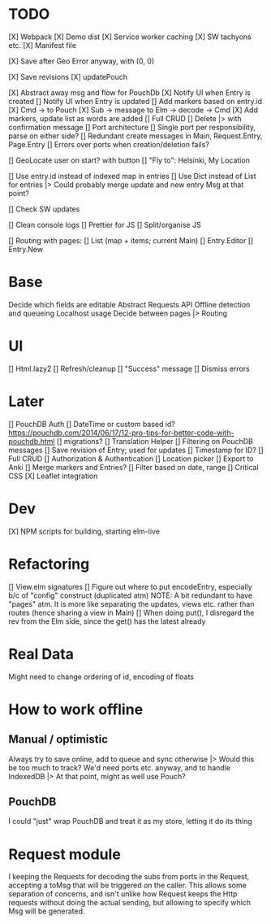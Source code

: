 # TODO
[X] Webpack
[X] Demo dist
[X] Service worker caching
[X] SW tachyons etc.
[X] Manifest file

[X] Save after Geo Error anyway, with (0, 0)

[X] Save revisions
[X] updatePouch

[X] Abstract away msg and flow for PouchDb
  [X] Notify UI when Entry is created
  [] Notify UI when Entry is updated
    [] Add markers based on entry.id
  [X] Cmd -> to Pouch
  [X] Sub -> message to Elm -> decode -> Cmd
  [X] Add markers, update list as words are added
  [] Full CRUD
    [] Delete |> with confirmation message
  [] Port architecture
    [] Single port per responsibility, parse on either side?
  [] Redundant create messages in Main, Request.Entry, Page.Entry
  [] Errors over ports when creation/deletion fails?

[] GeoLocate user on start? with button
[] "Fly to": Helsinki, My Location

[] Use entry.id instead of indexed map in entries
[] Use Dict instead of List for entries
  |> Could probably merge update and new entry Msg at that point?

[] Check SW updates

[] Clean console logs
[] Prettier for JS
[] Split/organise JS

[] Routing with pages:
  [] List (map + items; current Main)
  [] Entry.Editor
  [] Entry.New


# Base
Decide which fields are editable
Abstract Requests API
Offline detection and queueing
Localhost usage
Decide between pages
 |> Routing

# UI
[] Html.lazy2
[] Refresh/cleanup
[] "Success" message
[] Dismiss errors

# Later
[] PouchDB Auth
[] DateTime or custom based id? https://pouchdb.com/2014/06/17/12-pro-tips-for-better-code-with-pouchdb.html
[] migrations?
[] Translation Helper
[] Filtering on PouchDB messages
[] Save revision of Entry; used for updates
[] Timestamp for ID?
[] Full CRUD
[] Authorization & Authentication
[] Location picker
[] Export to Anki
[] Merge markers and Entries?
[] Filter based on date, range
[] Critical CSS
[X] Leaflet integration

# Dev
[X] NPM scripts for building, starting elm-live

# Refactoring
[] View.elm signatures
[] Figure out where to put encodeEntry, especially b/c of "config" construct (duplicated atm)
NOTE: A bit redundant to have "pages" atm. It is more like separating the updates, views etc. rather than routes (hence sharing a view in Main)
[] When doing put(), I disregard the rev from the Elm side, since the get() has the latest already

# Real Data
Might need to change ordering of id, encoding of floats

# How to work offline
## Manual / optimistic
Always try to save online, add to queue and sync otherwise
  |> Would this be too much to track? We'd need ports etc. anyway, and to handle IndexedDB
    |> At that point, might as well use Pouch?

## PouchDB
I could "just" wrap PouchDB and treat it as my store, letting it do its thing

# Request module
I keeping the Requests for decoding the subs from ports in the Request, accepting a toMsg that will be triggered on the caller.
This allows some separation of concerns, and isn't unlike how Request keeps the Http requests without doing the actual sending, but allowing to specify which Msg will be generated.
